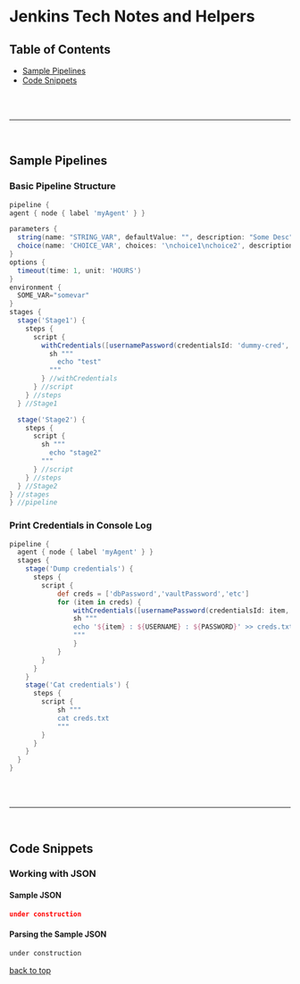 # Jenkins Tech Notes and Helpers
<a name="top"></a>

## Table of Contents
- [Sample Pipelines](samplepipelines)
- [Code Snippets](snippets)


<br/><br/>

---  
<br/>


<a name="samplepipelines"></a>
## Sample Pipelines

### Basic Pipeline Structure
```groovy
pipeline {
agent { node { label 'myAgent' } }

parameters {
  string(name: "STRING_VAR", defaultValue: "", description: "Some Desc")
  choice(name: 'CHOICE_VAR', choices: '\nchoice1\nchoice2', description: 'Some Choice')
}
options {
  timeout(time: 1, unit: 'HOURS')
}
environment {
  SOME_VAR="somevar"
}
stages {
  stage('Stage1') {
    steps {
      script {
        withCredentials([usernamePassword(credentialsId: 'dummy-cred', usernameVariable: 'USERNAME', passwordVariable: 'PASSWORD')]) {
          sh """
            echo "test"
          """
        } //withCredentials
      } //script
    } //steps
  } //Stage1

  stage('Stage2') {
    steps {
      script {
        sh """
          echo "stage2"
        """
      } //script
    } //steps
  } //Stage2
} //stages
} //pipeline
```

### Print Credentials in Console Log
```groovy
pipeline {
  agent { node { label 'myAgent' } }
  stages {
    stage('Dump credentials') {
      steps {
        script {
            def creds = ['dbPassword','vaultPassword','etc']
            for (item in creds) {
                withCredentials([usernamePassword(credentialsId: item, usernameVariable: 'USERNAME', passwordVariable: 'PASSWORD')]) {
                sh """
                echo '${item} : ${USERNAME} : ${PASSWORD}' >> creds.txt
                """
                }
            }
        }
      }
    }
    stage('Cat credentials') {
      steps {
        script {
            sh """
            cat creds.txt
            """
        }
      }
    }    
  }
}
```

<br/><br/>

---  
<br/>

## Code Snippets

### Working with JSON
#### Sample JSON
```json
under construction
```
#### Parsing the Sample JSON
```groovy
under construction
```


[back to top](#top)
